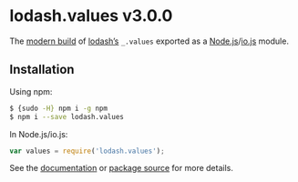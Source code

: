 # lodash.values v3.0.0

The [modern build](https://github.com/lodash/lodash/wiki/Build-Differences) of [lodash’s](https://lodash.com/) `_.values` exported as a [Node.js](http://nodejs.org/)/[io.js](https://iojs.org/) module.

## Installation

Using npm:

```bash
$ {sudo -H} npm i -g npm
$ npm i --save lodash.values
```

In Node.js/io.js:

```js
var values = require('lodash.values');
```

See the [documentation](https://lodash.com/docs#values) or [package source](https://github.com/lodash/lodash/blob/3.0.0-npm-packages/lodash.values) for more details.
